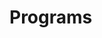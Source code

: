 # Programs










































































































































































































































































































